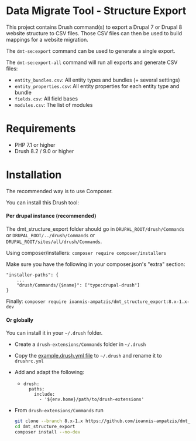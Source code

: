 # Data Migrate Tool - Structure Export

This project contains Drush command(s) to export a Drupal 7 or Drupal 8 website structure to CSV files.
Those CSV files can then be used to build mappings for a website migration.

The `dmt-se:export` command can be used to generate a single export.

The `dmt-se:export-all` command will run all exports and generate CSV files:
- `entity_bundles.csv`: All entity types and bundles (+ several settings)
- `entity_properties.csv`: All entity properties for each entity type and bundle
- `fields.csv`: All field bases
- `modules.csv`: The list of modules

# Requirements

* PHP 7.1 or higher
* Drush 8.2 / 9.0 or higher

# Installation

The recommended way is to use Composer.

You can install this Drush tool:

#### Per drupal instance (recommended)

The dmt_structure_export folder should go in `DRUPAL_ROOT/drush/Commands` or `DRUPAL_ROOT/../drush/Commands`
or `DRUPAL_ROOT/sites/all/drush/Commands`.

Using composer/installers: `composer require composer/installers`

Make sure you have the following in your composer.json's "extra" section:

    "installer-paths": {
        ...
        "drush/Commands/{$name}": ["type:drupal-drush"]
    }

Finally: `composer require ioannis-ampatzis/dmt_structure_export:8.x-1.x-dev`

#### Or globally

You can install it in your `~/.drush` folder.

  * Create a `drush-extensions/Commands` folder in `~/.drush`
  * Copy the [example.drush.yml file](https://github.com/drush-ops/drush/blob/master/examples/example.drush.yml) to `~/.drush` and rename it to `drushrc.yml`
  * Add and adapt the following:
    * ```
      drush:
        paths:
          include:
            - '${env.home}/path/to/drush-extensions'
      ```
  * From `drush-extensions/Commands` run

     ```bash
     git clone --branch 8.x-1.x https://github.com/ioannis-ampatzis/dmt_structure_export.git
     cd dmt_structure_export
     composer install --no-dev
     ```
